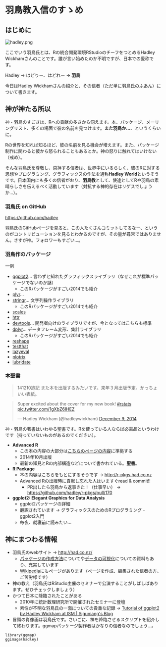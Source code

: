 羽鳥教入信のすゝめ
=====

## はじめに

![hadley.png](https://qiita-image-store.s3.amazonaws.com/0/19462/5637fa54-79ec-3663-bcb6-b46796c2f62f.png)

ここでいう羽鳥氏とは、Rの統合開発環境RStudioのチーフをつとめるHadley Wickhamさんのことです。誰が言い始めたのか不明ですが、日本での愛称です。

Hadley -> はどりー、はどれー -> **羽鳥**

今日はHadley Wickhamさんの紹介と、その信者（ただ単に羽鳥氏のふあん）について書きます。

## 神が神たる所以

神・羽鳥のすごさは、Rへの貢献の多さから伺えます。本、パッケージ、メーリングリスト、多くの場面で彼の名前を見つけます。**また羽鳥か...**、というくらいに。

Rの世界を知れば知るほど、彼の名前を見る機会が増えます。また、パッケージ制作に関わると彼から怒られることもあるとか。神の怒りに触れてはいけない（戒め）。

そんな羽鳥氏を尊敬し、崇拝する信者は、世界中にいるらしく、彼のRに対する思想やプログラミング、グラフィックスの作法を通称**Hadley World**というそうです。日本国内にも多くの信者がおり、**羽鳥教**として、使途としてRや羽鳥の素晴らしさを伝えるべく活動しています（対抗する神的存在はリゲスでしょうか...）。

### 羽鳥氏 on GitHub

https://github.com/hadley

羽鳥氏のGitHubページを見ると、この人たくさんコミットしてるなー、というのがコントリビューションを見るとわかるのですが、その量が尋常ではありません。さすが神。フォロワーもすごい...。

### 羽鳥作のパッケージ

一例

* [ggplot2](https://github.com/hadley/ggplot2)... 言わずと知れたグラフィックスライブラリ（なぜこれが標準パッケージでないのか謎）   
    * このRパッケージがすごい2014でも紹介
* [plyr](https://github.com/hadley/plyr)... 
* [stringr](https://github.com/hadley/stringr)... 文字列操作ライブラリ
    * このRパッケージがすごい2014でも紹介
* [scales](https://github.com/hadley/scales)
* [httr](https://github.com/hadley/httr)
* [devtools](https://github.com/hadley/devtools)... 開発者向けのライブラリですが、今となってはこちらも標準
* [dplyr](https://github.com/hadley/dplyr)... データフレーム変形、集計ライブラリ
    * このRパッケージがすごい2014でも紹介
* [reshape](https://github.com/hadley/reshape)
* [testthat](https://github.com/hadley/testthat)
* [lazyeval](https://github.com/hadley/lazyeval)
* [plotrix](http://cran.r-project.org/web/packages/plotrix/index.html)
* [lubridate](https://github.com/hadley/lubridate)

### <del>本</del>聖書

> 141210追記
また本を出版するみたいです。来年３月出版予定。かっちょいい表紙。

<blockquote class="twitter-tweet" lang="en"><p>Super excited about the cover for my new book! <a href="https://twitter.com/hashtag/rstats?src=hash">#rstats</a> <a href="http://t.co/1gXbZ6IHEZ">pic.twitter.com/1gXbZ6IHEZ</a></p>&mdash; Hadley Wickham (@hadleywickham) <a href="https://twitter.com/hadleywickham/status/542320716348014592">December 9, 2014</a></blockquote> <script async src="//platform.twitter.com/widgets.js" charset="utf-8"></script>

神・羽鳥の著書はいわゆる聖書です。Rを使っている人ならば必需品というわけです（持っていないものがあるのでください）。

* **Advanced R**
    * この本の内容の大部分は[こちらのページの内容](http://adv-r.had.co.nz/)に準拠する
    * 2014年10月出版
    * 最新の知見とRの内部構造などについて書かれている。**聖書**。
* **R Package**
    * 本の内容はこちらをもとにするそうです -> http://r-pkgs.had.co.nz
    * Advanced Rの出版時に貢献し忘れた人はいますぐread & commit!!
        * PR出したら羽鳥から返事きた！（仕事早い） -> https://github.com/hadley/r-pkgs/pull/170
* **ggplot2: Elegant Graphics for Data Analysis**
    * ggplot2パッケージの詳細
    * 翻訳されています -> グラフィックスのためのRプログラミング - ggplot2入門
    * 毎夜、就寝前に読みたい...

## 神にまつわる情報

* 羽鳥氏のwebサイト -> http://had.co.nz/
    * [パッケージの作成方法](http://courses.had.co.nz/11-csiro/)についてや[データの可視化](http://courses.had.co.nz/11-ebay/)についての資料もあり、充実しています
    * [Wikipedia](http://en.wikipedia.org/wiki/Hadley_Wickham)にもページがあります（ページを作成、編集された信者の方、ご苦労様です）
* 神の教え（羽鳥氏はRStudio主催のセミナーで公演することがしばしばあります。ぜひチェックしましょう）
* かつて日本に降臨されたことがある
    * 2010年に統計数理研究所で開催されたセミナーに登壇
    * 素性が不明な羽鳥氏の一面についての貴重な記録 -> [Tutorial of ggplot2 by Hadley Wickham at ISM | Siguniang's Blog](https://siguniang.wordpress.com/2010/11/25/tutorial-of-ggplot2-by-hadley-wickham-at-ism/)
* 冒頭の肖像画は羽鳥氏です。さいごに、神を降臨させるスクリプトを紹介して終わります。ggmapパッケージ製作者はかなりの信者なのでしょう...。

```{r}
library(ggmap)
ggimage(hadley)
```


